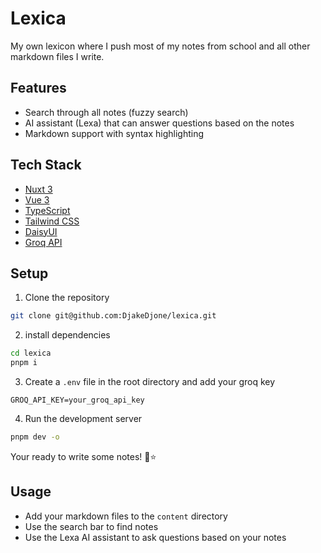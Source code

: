 # Lexica

My own lexicon where I push most of my notes from school and all other markdown files I write.

## Features

- Search through all notes (fuzzy search)
- AI assistant (Lexa) that can answer questions based on the notes
- Markdown support with syntax highlighting

## Tech Stack

- [Nuxt 3](https://nuxt.com/)
- [Vue 3](https://vuejs.org/)
- [TypeScript](https://www.typescriptlang.org/)
- [Tailwind CSS](https://tailwindcss.com/)
- [DaisyUI](https://daisyui.com/)
- [Groq API](https://groq.com)

## Setup

1. Clone the repository

```bash
git clone git@github.com:DjakeDjone/lexica.git
```

2. install dependencies

```bash
cd lexica
pnpm i
```

3. Create a `.env` file in the root directory and add your groq key

```
GROQ_API_KEY=your_groq_api_key
```

4. Run the development server

```bash
pnpm dev -o
```

Your ready to write some notes! 📝⭐️

## Usage

- Add your markdown files to the `content` directory
- Use the search bar to find notes
- Use the Lexa AI assistant to ask questions based on your notes
